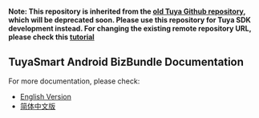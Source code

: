 #### Note: This repository is inherited from the [old Tuya Github repository](https://github.com/TuyaInc/tuyasmart_bizbundle_android_doc), which will be deprecated soon. Please use this repository for Tuya SDK development instead. For changing the existing remote repository URL, please check this [tutorial](https://docs.github.com/en/free-pro-team@latest/github/using-git/changing-a-remotes-url)

## TuyaSmart Android BizBundle Documentation
For more documentation, please check:

* [English Version](https://tuyainc.github.io/tuyasmart_bizbundle_android_doc/en/) 
* [简体中文版](https://tuyainc.github.io/tuyasmart_bizbundle_android_doc/zh-hans/)

